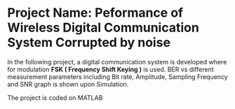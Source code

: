 # Project Name: Peformance of Wireless Digital Communication System Corrupted by noise

In the following project, a digital communication system is developed where for modulation **FSK ( Frequency Shift Keying )** is used.
BER vs different measurement parameters including Bit rate, Amplitude, Sampling Frequency and SNR graph is shown upon Simulation.

The project is coded on MATLAB
